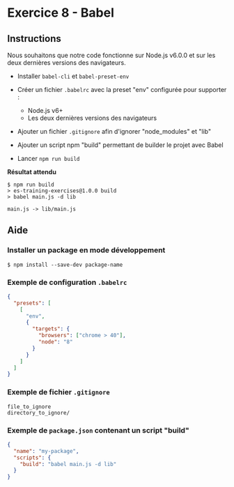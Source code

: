 # Exercice 8 - Babel

## Instructions

Nous souhaitons que notre code fonctionne sur Node.js v6.0.0 et sur les deux dernières versions des navigateurs.

* Installer `babel-cli` et `babel-preset-env`
* Créer un fichier `.babelrc` avec la preset "env" configurée pour supporter :

  * Node.js v6+
  * Les deux dernières versions des navigateurs

* Ajouter un fichier `.gitignore` afin d'ignorer "node_modules" et "lib"
* Ajouter un script npm "build" permettant de builder le projet avec Babel
* Lancer `npm run build`

**Résultat attendu**

```
$ npm run build
> es-training-exercises@1.0.0 build
> babel main.js -d lib

main.js -> lib/main.js
```

## Aide

### Installer un package en mode développement

```
$ npm install --save-dev package-name
```

### Exemple de configuration `.babelrc`

```json
{
  "presets": [
    [
      "env",
      {
        "targets": {
          "browsers": ["chrome > 40"],
          "node": "8"
        }
      }
    ]
  ]
}
```

### Exemple de fichier `.gitignore`

```
file_to_ignore
directory_to_ignore/
```

### Exemple de `package.json` contenant un script "build"

```json
{
  "name": "my-package",
  "scripts": {
    "build": "babel main.js -d lib"
  }
}
```

